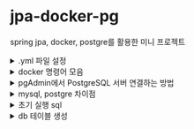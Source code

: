 # jpa-docker-pg
spring jpa, docker, postgre를 활용한 미니 프로젝트

<details>
  <summary>.yml 파일 설정</summary>
  
  - postgres:15 → 항상 최신 15버전으로 자동 업데이트됨 (가끔 비추천)   
  - postgres:15.6 → 고정 버전.
  - 비밀번호 정보가 들어간 .env 파일은 .gitignore에 추가해서 별도로 관리하기.  <br>
</details>

<details>
  <summary>docker 명령어 모음</summary>
  <사용하는 명령어><br>
  docker-compose up -d .yml 파일 기반 설치
  <br> docker start postgres15_6 pgadmin 컨테이너(postgres15_6,  pgadmin) 실행
  <br> docker stop postgres15_6 pgadmin 컨테이너 중단
  <br> docker-compose down 컨테이너 중지 (.yml 파일이 있는 경로에서 실행)
  <br> docker-compose down -v 볼륨 포함 삭제
  <br> docker-compose down --rmi all -v 이미지까지 삭제
  <br><br>
  
  <기본명령어><br>
  docker-compose up -d	컨테이너 최초 실행 또는 재실행 (필요시 재생성 포함)
  <br> docker ps 실행중인 컨테이너 확인
  <br> docker start <컨테이너명>	이미 생성된 컨테이너를 다시 시작할 때 사용
  <br> docker ps -a	정지된 컨테이너 목록 포함 전체 컨테이너 확인
  <br> docker logs <컨테이너명>	컨테이너 로그 확인해서 정상 작동 여부 체크
</details>

<details>
  <summary>pgAdmin에서 PostgreSQL 서버 연결하는 방법</summary>

### ✅ 1. pgAdmin에서 서버 추가

1. 첫 화면에서 새 서버 추가
2. 팝업창 뜨면 아래처럼 채우기:

---

### 🧩 General 탭

| 항목 | 값 |
|------|----|
| Name | `local-postgres` (자유롭게) |

---

### 🔌 Connection 탭

| 항목 | 값 |
|------|----|
| Host name/address | `db` ← **중요! docker-compose 안에서 db 컨테이너 이름 사용** |
| Port | `5432` |
| Maintenance database | `${POSTGRES_DB}` 예: `mydb` |
| Username | `${POSTGRES_USER}` 예: `postgres` 또는 `myapp` |
| Password | `${POSTGRES_PASSWORD}` 예: `secret123` |
| Save Password | ✅ 체크 |

※ 위 값들은 `.env` 파일 또는 `docker-compose.yml`의 `environment:` 아래 설정한 값.


## 🎯 연결 후

1. 왼쪽 트리에서 방금 만든 `local-postgres` 클릭
2. `Databases > mydb > Schemas > public > Tables` 로 내려가면
3. 스키마, 테이블 등 구조 확인 가능

</details>

<details>
  <summary>mysql, postgre 차이점</summary>

## ❗차이점 설명

| 항목 | MySQL | PostgreSQL |
|------|-------|-------------|
| 사용자 접속 제어 | `'user'@'localhost'`, `'user'@'%'` | **PostgreSQL은 `pg_hba.conf`로 제어** |
| 문자셋 지정 | `CHARACTER SET utf8mb4` | PostgreSQL은 기본이 UTF-8 (지정 필요 거의 없음) |
| 권한 부여 방식 | `GRANT ... ON db.*` | `GRANT ... ON DATABASE db` |

> PostgreSQL은 호스트 구분 없이 `pg_hba.conf` 파일에서 접속 방식 설정하므로, SQL 자체에는 `'@localhost'` 같은 구문이 없음.

---

</details>

<details>
  <summary>초기 실행 sql</summary>
  SQL 실행 - GRANT ALL PRIVILEGES ON DATABASE app_db TO app_user;
</details>

<details>
  <summary>db 테이블 생성</summary>

    CREATE TABLE IF NOT EXISTS "users" (  -- user는 postgre에서 예약어라 users로 변경
      email VARCHAR(50) PRIMARY KEY NOT NULL,
      name VARCHAR(50),  
      create_date TIMESTAMP  
    );  

    CREATE TABLE hotel_info (  
      hotel_id VARCHAR(50) PRIMARY KEY,  
      nm VARCHAR(50),  
      year INTEGER,
      grade VARCHAR(2),
      created TIMESTAMP,
      modified TIMESTAMP
    );

</details>
